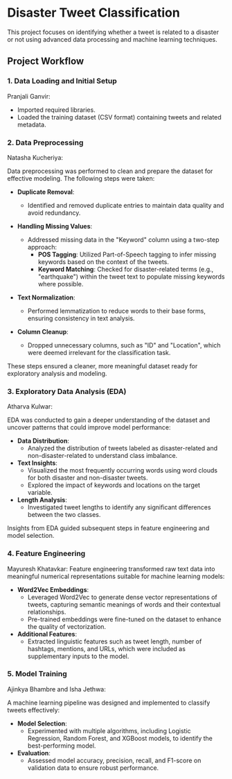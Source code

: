 # Disaster Tweet Classification  

This project focuses on identifying whether a tweet is related to a disaster or not using advanced data processing and machine learning techniques.  

## Project Workflow  

### 1. Data Loading and Initial Setup  
Pranjali Ganvir:  
  - Imported required libraries.  
  - Loaded the training dataset (CSV format) containing tweets and related metadata.  

### 2. Data Preprocessing  
Natasha Kucheriya:

Data preprocessing was performed to clean and prepare the dataset for effective modeling. The following steps were taken:  

- **Duplicate Removal**:  
  - Identified and removed duplicate entries to maintain data quality and avoid redundancy.  

- **Handling Missing Values**:  
  - Addressed missing data in the "Keyword" column using a two-step approach:  
    - **POS Tagging**: Utilized Part-of-Speech tagging to infer missing keywords based on the context of the tweets.  
    - **Keyword Matching**: Checked for disaster-related terms (e.g., "earthquake") within the tweet text to populate missing keywords where possible.  

- **Text Normalization**:  
  - Performed lemmatization to reduce words to their base forms, ensuring consistency in text analysis.  

- **Column Cleanup**:  
  - Dropped unnecessary columns, such as "ID" and "Location", which were deemed irrelevant for the classification task.  

These steps ensured a cleaner, more meaningful dataset ready for exploratory analysis and modeling.  

### 3. Exploratory Data Analysis (EDA)
Atharva Kulwar:

EDA was conducted to gain a deeper understanding of the dataset and uncover patterns that could improve model performance:  
- **Data Distribution**:  
  - Analyzed the distribution of tweets labeled as disaster-related and non-disaster-related to understand class imbalance.  
- **Text Insights**:  
  - Visualized the most frequently occurring words using word clouds for both disaster and non-disaster tweets.  
  - Explored the impact of keywords and locations on the target variable.  
- **Length Analysis**:  
  - Investigated tweet lengths to identify any significant differences between the two classes.  

Insights from EDA guided subsequent steps in feature engineering and model selection.  

### 4. Feature Engineering  
Mayuresh Khatavkar:
Feature engineering transformed raw text data into meaningful numerical representations suitable for machine learning models:  
- **Word2Vec Embeddings**:  
  - Leveraged Word2Vec to generate dense vector representations of tweets, capturing semantic meanings of words and their contextual relationships.  
  - Pre-trained embeddings were fine-tuned on the dataset to enhance the quality of vectorization.  
- **Additional Features**:  
  - Extracted linguistic features such as tweet length, number of hashtags, mentions, and URLs, which were included as supplementary inputs to the model.  

### 5. Model Training
Ajinkya Bhambre and Isha Jethwa:

A machine learning pipeline was designed and implemented to classify tweets effectively:  
- **Model Selection**:  
  - Experimented with multiple algorithms, including Logistic Regression, Random Forest, and XGBoost models, to identify the best-performing model.  
- **Evaluation**:  
  - Assessed model accuracy, precision, recall, and F1-score on validation data to ensure robust performance.  

